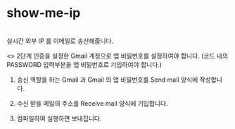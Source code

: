# show-me-ip
<br>
실시간 외부 IP 를 이메일로 송신해줍니다.

<<Requirement>>
2단계 인증을 설정한 Gmail 계정으로 앱 비밀번호를 설정하여야 합니다. (코드 내의 PASSWORD 입력부분을 앱 비밀번호로 기입하여야 합니다.)

<Detail>

1. 송신 역할을 하는 Gmail 과 Gmail 의 앱 비밀번호를 Send mail 양식에 작성합니다.

2. 수신 받을 메일의 주소를 Receive mail 양식에 기입합니다.

3. 컴파일하여 실행하면 보내집니다.
